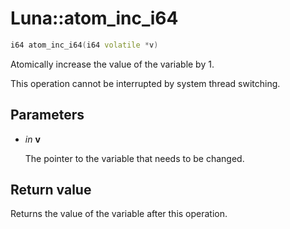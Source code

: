 # Luna::atom_inc_i64

```c++
i64 atom_inc_i64(i64 volatile *v)
```

Atomically increase the value of the variable by 1. 

This operation cannot be interrupted by system thread switching. 

## Parameters
* *in* **v**

    The pointer to the variable that needs to be changed. 

## Return value
Returns the value of the variable after this operation. 

